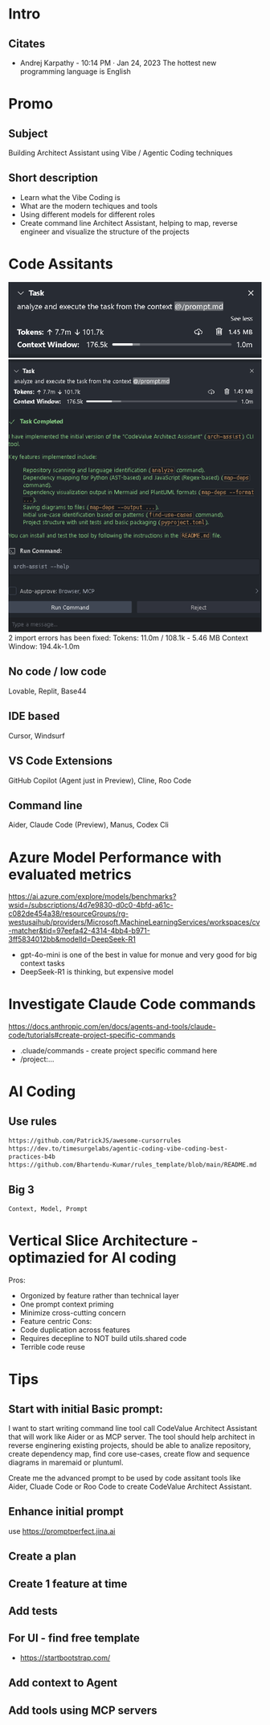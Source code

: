 # Intro

## Citates
 - Andrej Karpathy - 10:14 PM · Jan 24, 2023
The hottest new programming language is English

# Promo

## Subject

Building Architect Assistant using Vibe / Agentic Coding techniques
 
## Short description

- Learn what the Vibe Coding is
- What are the modern techiques and tools
- Using different models for different roles
- Create command line Architect Assistant, helping to map, reverse engineer and visualize the structure of the projects 

# Code Assitants
![alt text](tool_creation_tokens.png)
![alt text](tool_creation_token_summary.png)
2 import errors has been fixed:
Tokens: 11.0m / 108.1k - 5.46 MB Context Window: 194.4k-1.0m

## No code / low code 

Lovable, Replit, Base44

## IDE based

Cursor, Windsurf

## VS Code Extensions

GitHub Copilot (Agent just in Preview), Cline, Roo Code

## Command line

Aider, Claude Code (Preview), Manus, Codex Cli

# Azure Model Performance with evaluated metrics
https://ai.azure.com/explore/models/benchmarks?wsid=/subscriptions/4d7e9830-d0c0-4bfd-a61c-c082de454a38/resourceGroups/rg-westusaihub/providers/Microsoft.MachineLearningServices/workspaces/cv-matcher&tid=97eefa42-4314-4bb4-b971-3ff5834012bb&modelId=DeepSeek-R1

- gpt-4o-mini is one of the best in value for monue and very good for big context tasks
- DeepSeek-R1 is thinking, but expensive model

# Investigate Claude Code commands
https://docs.anthropic.com/en/docs/agents-and-tools/claude-code/tutorials#create-project-specific-commands

- .cluade/commands - create project specific command here
- /project:...

# AI Coding

## Use rules
    https://github.com/PatrickJS/awesome-cursorrules
    https://dev.to/timesurgelabs/agentic-coding-vibe-coding-best-practices-b4b
    https://github.com/Bhartendu-Kumar/rules_template/blob/main/README.md
    
## Big 3
    Context, Model, Prompt
    
# Vertical Slice Architecture - optimazied for AI coding
Pros:
- Orgonized by feature rather than technical layer
- One prompt context priming
- Minimize cross-cutting concern
- Feature centric 
Cons:
- Code duplication across features
- Requires decepline to NOT build utils.shared code
- Terrible code reuse

# Tips
## Start with initial Basic prompt:

I want to start writing command line tool call CodeValue Architect Assistant 
that will work like Aider or as MCP server.
The tool should help architect in reverse enginering existing projects, 
should be able to analize repository, create dependency map,
find core use-cases, create flow and sequence diagrams in maremaid or pluntuml.

Create me the advanced prompt to be used by code assitant tools like Aider, Cluade Code or Roo Code 
to create CodeValue Architect Assistant. 
 
## Enhance initial prompt

use  https://promptperfect.jina.ai

## Create a plan

## Create 1 feature at time

## Add tests

## For UI - find free template

 - https://startbootstrap.com/
 
## Add context to Agent


## Add tools using MCP servers

